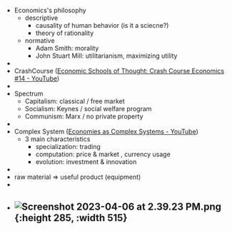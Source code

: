 - Economics's philosophy
	- descriptive
		- causality of human behavior (is it a sciecne?)
		- theory of rationality
	- normative
		- Adam Smith:  morality
		- John Stuart Mill:  utilitarianism, maximizing utility
-
- CrashCourse ([Economic Schools of Thought: Crash Course Economics #14 - YouTube](https://www.youtube.com/watch?v=tZvjh1dxz08))
-
- Spectrum
	- Capitalism:  classical / free market
	- Socialism:  Keynes / social welfare program
	- Communism:  Marx / no private property
-
- Complex System ([Economies as Complex Systems - YouTube](https://www.youtube.com/watch?v=Io-jRHTVmnU))
	- 3 main characteristics
		- specialization:  trading
		- computation:  price & market ,  currency usage
		- evolution:  investment & innovation
-
- raw material => useful product (equipment)
-
- ![Screenshot 2023-04-06 at 2.39.23 PM.png](Screenshot_2023-04-06_at_2.39.23_PM_1680763168936_0.png){:height 285, :width 515}
	-